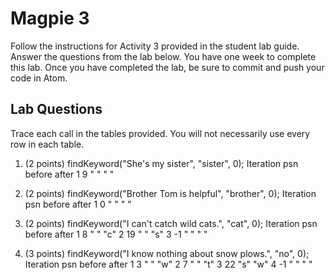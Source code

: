 # Magpie 3

Follow the instructions for Activity 3 provided in the student lab guide. Answer the questions from the lab below. You have one week to complete this lab. Once you have completed the lab, be sure to commit and push your code in Atom.

## Lab Questions
Trace each call in the tables provided. You will not necessarily use every row in each table.

1. (2 points) findKeyword("She's my sister", "sister", 0);
Iteration    psn    before    after
1             9      " "       " "        

2. (2 points) findKeyword("Brother Tom is helpful", "brother", 0);
Iteration    psn    before    after
1             0      " "       " "

3. (2 points) findKeyword("I can't catch wild cats.", "cat", 0);
Iteration    psn    before    after
1            8       " "      "c"
2            19      " "      "s"
3            -1      " "      " "


4. (3 points) findKeyword("I know nothing about snow plows.", "no", 0);
Iteration    psn    before    after
1             3      " "       "w"
2             7      " "       "t"
3             22     "s"       "w"
4             -1     " "       " "
